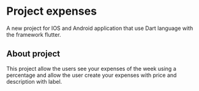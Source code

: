 # Project expenses

A new project for IOS and Android application that use Dart language with the framework flutter.

## About project

This project allow the users see your expenses of the week using a percentage and allow the user create your expenses with price and description with label.
